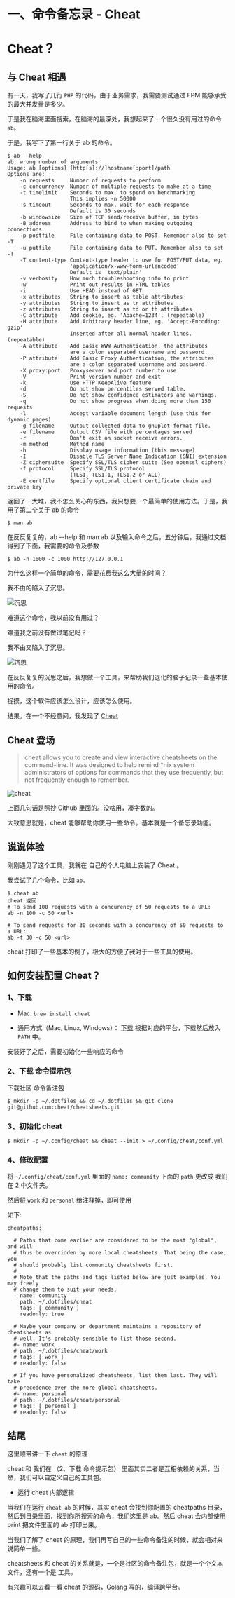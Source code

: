 # 一、命令备忘录 - Cheat


<!--more-->

# Cheat？

## 与 Cheat 相遇

有一天，我写了几行 `PHP` 的代码，由于业务需求，我需要测试通过 FPM 能够承受的最大并发量是多少。

于是我在脑海里面搜索，在脑海的最深处，我想起来了一个很久没有用过的命令 `ab`。

于是，我写下了第一行关于 ab 的命令。

```shell script
$ ab --help
ab: wrong number of arguments
Usage: ab [options] [http[s]://]hostname[:port]/path
Options are:
    -n requests     Number of requests to perform
    -c concurrency  Number of multiple requests to make at a time
    -t timelimit    Seconds to max. to spend on benchmarking
                    This implies -n 50000
    -s timeout      Seconds to max. wait for each response
                    Default is 30 seconds
    -b windowsize   Size of TCP send/receive buffer, in bytes
    -B address      Address to bind to when making outgoing connections
    -p postfile     File containing data to POST. Remember also to set -T
    -u putfile      File containing data to PUT. Remember also to set -T
    -T content-type Content-type header to use for POST/PUT data, eg.
                    'application/x-www-form-urlencoded'
                    Default is 'text/plain'
    -v verbosity    How much troubleshooting info to print
    -w              Print out results in HTML tables
    -i              Use HEAD instead of GET
    -x attributes   String to insert as table attributes
    -y attributes   String to insert as tr attributes
    -z attributes   String to insert as td or th attributes
    -C attribute    Add cookie, eg. 'Apache=1234'. (repeatable)
    -H attribute    Add Arbitrary header line, eg. 'Accept-Encoding: gzip'
                    Inserted after all normal header lines. (repeatable)
    -A attribute    Add Basic WWW Authentication, the attributes
                    are a colon separated username and password.
    -P attribute    Add Basic Proxy Authentication, the attributes
                    are a colon separated username and password.
    -X proxy:port   Proxyserver and port number to use
    -V              Print version number and exit
    -k              Use HTTP KeepAlive feature
    -d              Do not show percentiles served table.
    -S              Do not show confidence estimators and warnings.
    -q              Do not show progress when doing more than 150 requests
    -l              Accept variable document length (use this for dynamic pages)
    -g filename     Output collected data to gnuplot format file.
    -e filename     Output CSV file with percentages served
    -r              Don't exit on socket receive errors.
    -m method       Method name
    -h              Display usage information (this message)
    -I              Disable TLS Server Name Indication (SNI) extension
    -Z ciphersuite  Specify SSL/TLS cipher suite (See openssl ciphers)
    -f protocol     Specify SSL/TLS protocol
                    (TLS1, TLS1.1, TLS1.2 or ALL)
    -E certfile     Specify optional client certificate chain and private key
```

返回了一大堆，我不怎么关心的东西，我只想要一个最简单的使用方法。于是，我用了第二个关于 ab 的命令

```shell script
$ man ab
```

在反反复复的，ab --help 和 man ab 以及输入命令之后，五分钟后，我通过文档得到了下面，我需要的命令及参数

```shell script
$ ab -n 1000 -c 1000 http://127.0.0.1 
```

为什么这样一个简单的命令，需要花费我这么大量的时间？

我不由的陷入了沉思。

![沉思](/images/posts/thinking.jpeg)

难道这个命令，我以前没有用过？

难道我之前没有做过笔记吗？

我不由又陷入了沉思。

![沉思](/images/posts/thinking.jpeg)

在反反复复的沉思之后，我想做一个工具，来帮助我们退化的脑子记录一些基本使用的命令。

捉摸，这个软件应该怎么设计，应该怎么使用。

结果。在一个不经意间，我发现了 [Cheat](https://github.com/cheat/cheat)


## Cheat 登场

> cheat allows you to create and view interactive cheatsheets on the command-line. It was designed to help remind *nix system administrators of options for commands that they use frequently, but not frequently enough to remember.

![cheat](/images/posts/cheat.png)


上面几句话是照抄 Github 里面的。没啥用，凑字数的。

大致意思就是，cheat 能够帮助你使用一些命令。基本就是一个备忘录功能。


## 说说体验

刚刚遇见了这个工具，我就在 自己的个人电脑上安装了 Cheat 。

我尝试了几个命令，比如 `ab`。


```shell script
$ cheat ab
cheat 返回
# To send 100 requests with a concurency of 50 requests to a URL:
ab -n 100 -c 50 <url>

# To send requests for 30 seconds with a concurency of 50 requests to a URL:
ab -t 30 -c 50 <url>

```

cheat 打印了一些基本的例子，极大的方便了我对于一些工具的使用。


## 如何安装配置 Cheat？

### 1、下载
- Mac:
    `brew install cheat`
    
- 通用方式（Mac, Linux, Windows）：
[下载](https://github.com/cheat/cheat/releases) 根据对应的平台，下载然后放入 `PATH` 中。

安装好了之后，需要初始化一些响应的命令

### 2、下载 命令提示包

下载社区 命令备注包

```shell script
$ mkdir -p ~/.dotfiles && cd ~/.dotfiles && git clone git@github.com:cheat/cheatsheets.git
```

### 3、初始化 cheat
```shell script
$ mkdir -p ~/.config/cheat && cheat --init > ~/.config/cheat/conf.yml
```
### 4、修改配置 

将 `~/.config/cheat/conf.yml` 里面的 `name: community` 下面的 `path` 更改成 我们在 2 中文件夹。

然后将 `work` 和 `personal` 给注释掉，即可使用

如下:

```vim
cheatpaths:

  # Paths that come earlier are considered to be the most "global", and will
  # thus be overridden by more local cheatsheets. That being the case, you
  # should probably list community cheatsheets first.
  #
  # Note that the paths and tags listed below are just examples. You may freely
  # change them to suit your needs.
  - name: community
    path: ~/.dotfiles/cheat
    tags: [ community ]
    readonly: true

  # Maybe your company or department maintains a repository of cheatsheets as
  # well. It's probably sensible to list those second.
  #- name: work
  # path: ~/.dotfiles/cheat/work
  # tags: [ work ]
  # readonly: false

  # If you have personalized cheatsheets, list them last. They will take
  # precedence over the more global cheatsheets.
  #- name: personal
  # path: ~/.dotfiles/cheat/personal
  # tags: [ personal ]
  # readonly: false
```

## 结尾

这里顺带讲一下 `cheat` 的原理

cheat 和 我们在 （2、下载 命令提示包） 里面其实二者是互相依赖的关系，当然，我们可以自定义自己的工具包。

- 运行 cheat 内部逻辑

当我们在运行 `cheat ab` 的时候，其实 cheat 会找到你配置的 cheatpaths 目录，然后到目录里面，找到你所搜索的命令，我们这里是 ab。然后 cheat 会内部使用 print 把文件里面的 ab 打印出来。

当我们了解了 cheat 的原理，我们再写自己的一些命令备注的时候，就会相对来说简单一些。

cheatsheets 和 cheat 的关系就是，一个是社区的命令备注包，就是一个个文本文件，还有一个是 工具。

有兴趣可以去看一看 cheat 的源码，Golang 写的，编译跨平台。



